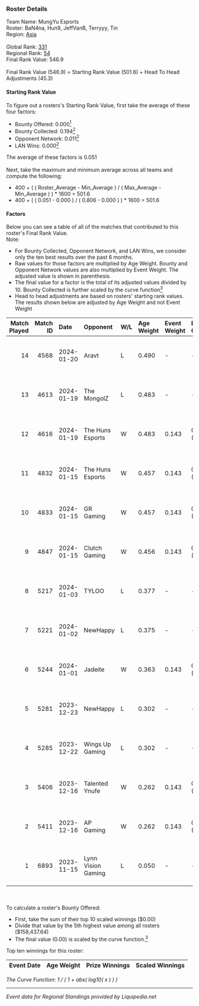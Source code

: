 ### Roster Details<br />
Team Name: MungYu Esports<br />
Roster: BaN4na, Hun9, JeffVanB, Terryyy, Tin<br />
Region: [Asia]( ../standings_asia.md)<br />
<br />
Global Rank: [331](../standings_global.md)<br />
Regional Rank: [54]( ../standings_asia.md)<br />
Final Rank Value:  546.9<br />
<br />
Final Rank Value (546.9) = Starting Rank Value (501.6) + Head To Head Adjustments (45.3)<br />

#### Starting Rank Value<br />
To figure out a rosters's Starting Rank Value, first take the average of these four factors:<br />
- Bounty Offered: 0.000[<sup>1</sup>](#table2)
- Bounty Collected: 0.194[<sup>2</sup>](#table1)
- Opponent Network: 0.011[<sup>2</sup>](#table1)
- LAN Wins: 0.000[<sup>2</sup>](#table1)

The average of these factors is 0.051<br />
<br />
Next, take the maximum and minimum average across all teams and compute the following:<br />
- 400 + ( ( Roster_Average - Min_Average ) / ( Max_Average - Min_Average ) ) * 1600 = 501.6
- 400 + ( ( 0.051 - 0.000 ) / ( 0.806 - 0.000 ) ) * 1600 = 501.6


#### Factors<br />
Below you can see a table of all of the matches that contributed to this roster's Final Rank Value.<br />
Note:<br />

- For Bounty Collected, Opponent Network, and LAN Wins, we consider only the ten best results over the past 6 months.
- Raw values for those factors are multiplied by Age Weight. Bounty and Opponent Network values are also multiplied by Event Weight. The adjusted value is shown in parenthesis.
- The final value for a factor is the total of its adjusted values divided by 10. Bounty Collected is further scaled by the curve function[<sup>3</sup>](#curveFunction)
- Head to head adjustments are based on rosters' starting rank values. The results shown below are adjusted by Age Weight and not Event Weight
<span id="table1"></span><br />


| Match Played | Match ID | Date       | Opponent           | W/L | Age Weight | Event Weight | Bounty Collected | Opponent Network | LAN Wins  | H2H Adj. | Roster                               |
| -: | -: | :- | :- | :- | :- | :- | :- | :- | :- | -: | :- |
|           14 |     4568 | 2024-01-20 | Aravt              | L   | 0.490      | -            | -                | -                | -         |    -7.52 | BaN4na, Hun9, JeffVanB, Terryyy, Tin |
|           13 |     4613 | 2024-01-19 | The MongolZ        | L   | 0.483      | -            | -                | -                | -         |    -0.04 | BaN4na, Hun9, JeffVanB, Terryyy, Tin |
|           12 |     4616 | 2024-01-19 | The Huns Esports   | W   | 0.483      | 0.143        | 0.002 (0.000)    | 0.434 (0.030)    | 0 (0.000) |    13.44 | BaN4na, Hun9, JeffVanB, Terryyy, Tin |
|           11 |     4832 | 2024-01-15 | The Huns Esports   | W   | 0.457      | 0.143        | 0.002 (0.000)    | 0.434 (0.028)    | 0 (0.000) |    12.94 | BaN4na, Hun9, JeffVanB, Terryyy, Tin |
|           10 |     4833 | 2024-01-15 | GR Gaming          | W   | 0.457      | 0.143        | 0.006 (0.000)    | 0.495 (0.032)    | 0 (0.000) |    12.19 | BaN4na, Hun9, JeffVanB, Terryyy, Tin |
|            9 |     4847 | 2024-01-15 | Clutch Gaming      | W   | 0.456      | 0.143        | 0.001 (0.000)    | 0.216 (0.014)    | 0 (0.000) |    11.09 | BaN4na, Hun9, JeffVanB, Terryyy, Tin |
|            8 |     5217 | 2024-01-03 | TYLOO              | L   | 0.377      | -            | -                | -                | -         |    -0.56 | BaN4na, Hun9, JeffVanB, Terryyy, Tin |
|            7 |     5221 | 2024-01-02 | NewHappy           | L   | 0.375      | -            | -                | -                | -         |    -2.05 | BaN4na, Hun9, JeffVanB, Terryyy, Tin |
|            6 |     5244 | 2024-01-01 | Jadeite            | W   | 0.363      | 0.143        | 0.000 (0.000)    | 0.000 (0.000)    | 0 (0.000) |     4.07 | BaN4na, Hun9, JeffVanB, Terryyy, Tin |
|            5 |     5281 | 2023-12-23 | NewHappy           | L   | 0.302      | -            | -                | -                | -         |    -1.94 | BaN4na, Hun9, JeffVanB, Terryyy, Tin |
|            4 |     5285 | 2023-12-22 | Wings Up Gaming    | L   | 0.302      | -            | -                | -                | -         |    -2.23 | BaN4na, Hun9, JeffVanB, Terryyy, Tin |
|            3 |     5406 | 2023-12-16 | Talented Ynufe     | W   | 0.262      | 0.143        | 0.000 (0.000)    | 0.009 (0.000)    | 0 (0.000) |     2.99 | h1mz, Hun9, sunshinez, Terryyy, Tin  |
|            2 |     5411 | 2023-12-16 | AP Gaming          | W   | 0.262      | 0.143        | 0.000 (0.000)    | 0.000 (0.000)    | 0 (0.000) |     2.97 | h1mz, Hun9, sunshinez, Terryyy, Tin  |
|            1 |     6893 | 2023-11-15 | Lynn Vision Gaming | L   | 0.050      | -            | -                | -                | -         |    -0.02 | H1mz, Hun9, sunshinez, Terryyy, Tin  |

<br />
<span id="table2"></span><br />
To calculate a roster's Bounty Offered:<br />

- First, take the sum of their top 10 scaled winnings ($0.00)
- Divide that value by the 5th highest value among all rosters ($158,437.64)
- The final value (0.00) is scaled by the curve function.[<sup>3</sup>](#curveFunction)

Top ten winnings for this roster:<br />

| Event Date | Age Weight | Prize Winnings | Scaled Winnings |
| :- | -: | :- | :- |


<span id="curveFunction"></span>_The Curve Function: 1 / ( 1 + abs( log10( x ) ) )_<br />

---
_Event data for Regional Standings provided by Liquipedia.net_<br />
